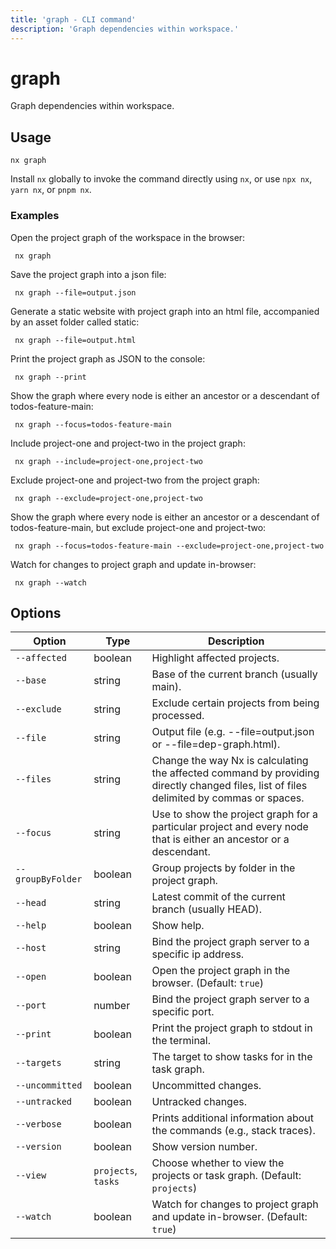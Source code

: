 ```yaml
---
title: 'graph - CLI command'
description: 'Graph dependencies within workspace.'
---
```


# graph

Graph dependencies within workspace.

## Usage

```shell
nx graph
```

Install `nx` globally to invoke the command directly using `nx`, or use `npx nx`, `yarn nx`, or `pnpm nx`.

### Examples

Open the project graph of the workspace in the browser:

```shell
 nx graph
```

Save the project graph into a json file:

```shell
 nx graph --file=output.json
```

Generate a static website with project graph into an html file, accompanied by an asset folder called static:

```shell
 nx graph --file=output.html
```

Print the project graph as JSON to the console:

```shell
 nx graph --print
```

Show the graph where every node is either an ancestor or a descendant of todos-feature-main:

```shell
 nx graph --focus=todos-feature-main
```

Include project-one and project-two in the project graph:

```shell
 nx graph --include=project-one,project-two
```

Exclude project-one and project-two from the project graph:

```shell
 nx graph --exclude=project-one,project-two
```

Show the graph where every node is either an ancestor or a descendant of todos-feature-main, but exclude project-one and project-two:

```shell
 nx graph --focus=todos-feature-main --exclude=project-one,project-two
```

Watch for changes to project graph and update in-browser:

```shell
 nx graph --watch
```

## Options

| Option            | Type                | Description                                                                                                                             |
| ----------------- | ------------------- | --------------------------------------------------------------------------------------------------------------------------------------- |
| `--affected`      | boolean             | Highlight affected projects.                                                                                                            |
| `--base`          | string              | Base of the current branch (usually main).                                                                                              |
| `--exclude`       | string              | Exclude certain projects from being processed.                                                                                          |
| `--file`          | string              | Output file (e.g. --file=output.json or --file=dep-graph.html).                                                                         |
| `--files`         | string              | Change the way Nx is calculating the affected command by providing directly changed files, list of files delimited by commas or spaces. |
| `--focus`         | string              | Use to show the project graph for a particular project and every node that is either an ancestor or a descendant.                       |
| `--groupByFolder` | boolean             | Group projects by folder in the project graph.                                                                                          |
| `--head`          | string              | Latest commit of the current branch (usually HEAD).                                                                                     |
| `--help`          | boolean             | Show help.                                                                                                                              |
| `--host`          | string              | Bind the project graph server to a specific ip address.                                                                                 |
| `--open`          | boolean             | Open the project graph in the browser. (Default: `true`)                                                                                |
| `--port`          | number              | Bind the project graph server to a specific port.                                                                                       |
| `--print`         | boolean             | Print the project graph to stdout in the terminal.                                                                                      |
| `--targets`       | string              | The target to show tasks for in the task graph.                                                                                         |
| `--uncommitted`   | boolean             | Uncommitted changes.                                                                                                                    |
| `--untracked`     | boolean             | Untracked changes.                                                                                                                      |
| `--verbose`       | boolean             | Prints additional information about the commands (e.g., stack traces).                                                                  |
| `--version`       | boolean             | Show version number.                                                                                                                    |
| `--view`          | `projects`, `tasks` | Choose whether to view the projects or task graph. (Default: `projects`)                                                                |
| `--watch`         | boolean             | Watch for changes to project graph and update in-browser. (Default: `true`)                                                             |
